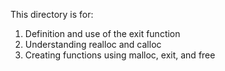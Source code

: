 This directory is for:
1. Definition and use of the exit function
2. Understanding realloc and calloc
3. Creating functions using malloc, exit, and free
